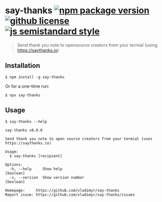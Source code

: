 # say-thanks [![npm package version](https://badgen.net/npm/v/say-thanks)](https://npm.im/say-thanks) [![github license](https://badgen.net/github/license/vladimyr/say-thanks)](https://github.com/vladimyr/say-thanks/blob/master/LICENSE) [![js semistandard style](https://badgen.net/badge/code%20style/semistandard/pink)](https://github.com/Flet/semistandard)

>Send thank you note to opensource creators from your termial (using https://saythanks.io)

## Installation

```    
$ npm install -g say-thanks
```

Or for a one-time run:

```    
$ npx say-thanks
```

## Usage

```
$ say-thanks --help

say-thanks v0.0.0

Send thank you note to open source creators from your termial (uses
https://saythanks.io)

Usage:
  $ say-thanks [recipient]

Options:
  -h, --help     Show help                                           [boolean]
  -v, --version  Show version number                                 [boolean]

Homepage:     https://github.com/vladimyr/say-thanks
Report issue: https://github.com/vladimyr/say-thanks/issues
```
